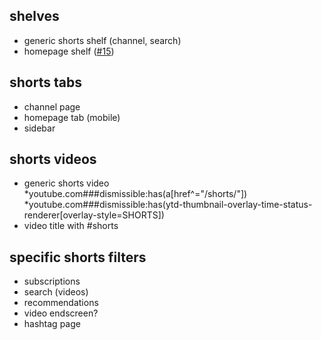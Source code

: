 ## shelves
* generic shorts shelf (channel, search)
* homepage shelf ([#15](https://github.com/mchangrh/yt-neuter/issues/15))
## shorts tabs
* channel page
* homepage tab (mobile)
* sidebar
## shorts videos
* generic shorts video
*youtube.com###dismissible:has(a[href^="/shorts/"])
*youtube.com###dismissible:has(ytd-thumbnail-overlay-time-status-renderer[overlay-style=SHORTS])
* video title with #shorts
## specific shorts filters
* subscriptions
* search (videos)
* recommendations
* video endscreen?
* hashtag page